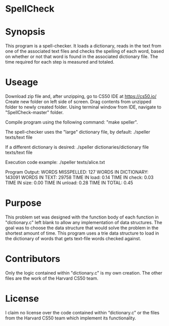﻿# SpellCheck

# Synopsis
This program is a spell-checker. It loads a dictionary, reads in the text from one of the associated text files and checks the spelling of each word, based on whether or not that word is found in the associated dictionary file. The time required for each step is measured and totaled.

# Useage
Download zip file and, after unzipping, go to CS50 IDE at https://cs50.io/
Create new folder on left side of screen. Drag contents from unzipped folder to newly created folder.
Using terminal window from IDE, navigate to "SpellCheck-master" folder.

Compile program using the following command:
"make speller".

The spell-checker uses the "large" dictionary file, by default:
./speller texts/text file

If a different dictionary is desired:
./speller dictionaries/dictionary file texts/text file

Execution code example:
./speller texts/alice.txt

Program Output:
WORDS MISSPELLED:     127
WORDS IN DICTIONARY:  143091
WORDS IN TEXT:        29758
TIME IN load:         0.14
TIME IN check:        0.03
TIME IN size:         0.00
TIME IN unload:       0.28
TIME IN TOTAL:        0.45

# Purpose
This problem set was designed with the function body of each function in "dictionary.c" left blank to allow any implementation of data structures.
The goal was to choose the data structure that would solve the problem in the shortest amount of time. This program uses a trie data structure to load in the dictionary of words that gets text-file words checked against.

# Contributors
Only the logic contained within "dictionary.c" is my own creation. The other files are the work of the Harvard CS50 team.

# License
I claim no license over the code contained within “dictionary.c” or the files from the Harvard CS50 team which implement its functionality.
